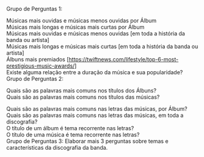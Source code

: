 
Grupo de Perguntas 1:

Músicas mais ouvidas e músicas menos ouvidas por Álbum                                                                                                                               
Músicas mais longas e músicas mais curtas por Álbum                                                                                                                                           
Músicas mais ouvidas e músicas menos ouvidas [em toda a história da banda ou artista]                                                                                                                  
Músicas mais longas e músicas mais curtas [em toda a história da banda ou artista]                                                                                                                                                           
Álbuns mais premiados [https://twiftnews.com/lifestyle/top-6-most-prestigious-music-awards/]                                                                                               
Existe alguma relação entre a duração da música e sua popularidade?                                                                                                                                                           
Grupo de Perguntas 2:                        

Quais são as palavras mais comuns nos títulos dos Álbuns?                                                                                                                            
Quais são as palavras mais comuns nos títulos das músicas? 

Quais são as palavras mais comuns nas letras das músicas, por Álbum?                                                                                                                        
Quais são as palavras mais comuns nas letras das músicas, em toda a discografia?                                                                                                    
O título de um álbum é tema recorrente nas letras?                                                                                                                                      
O título de uma música é tema recorrente nas letras?                                                                                                                                   
Grupo de Perguntas 3:                                                                                                                                                      Elaborar mais 3 perguntas sobre temas e características da discografia da banda.


